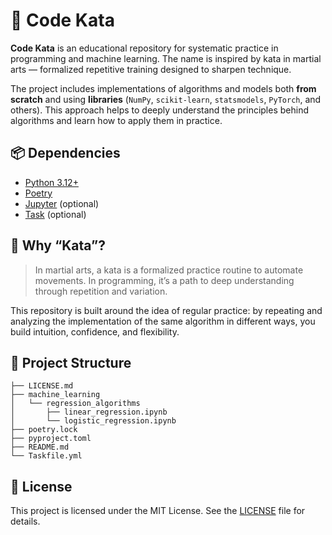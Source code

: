 # 🥋 Code Kata

**Code Kata** is an educational repository for systematic practice in programming and machine learning. The name is inspired by kata in martial arts — formalized repetitive training designed to sharpen technique.

The project includes implementations of algorithms and models both **from scratch** and using **libraries** (`NumPy`, `scikit-learn`, `statsmodels`, `PyTorch`, and others). This approach helps to deeply understand the principles behind algorithms and learn how to apply them in practice.

## 📦 Dependencies

* [Python 3.12+](https://www.python.org/downloads/)
* [Poetry](https://python-poetry.org/docs/#installation)
* [Jupyter](https://jupyter.org/) (optional)
* [Task](https://taskfile.dev/) (optional)

## 🚧 Why “Kata”?

> In martial arts, a kata is a formalized practice routine to automate movements.
> In programming, it’s a path to deep understanding through repetition and variation.

This repository is built around the idea of regular practice: by repeating and analyzing the implementation of the same algorithm in different ways, you build intuition, confidence, and flexibility.

## 📁 Project Structure

```structure
├── LICENSE.md
├── machine_learning
│   └── regression_algorithms
│       ├── linear_regression.ipynb
│       └── logistic_regression.ipynb
├── poetry.lock
├── pyproject.toml
├── README.md
└── Taskfile.yml
```

## 📜 License

This project is licensed under the MIT License. See the [LICENSE](./LICENSE) file for details.
